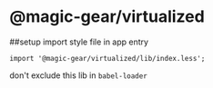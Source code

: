 # @magic-gear/virtualized

##setup
import style file in app entry
```
import '@magic-gear/virtualized/lib/index.less';
```

don't exclude this lib in `babel-loader`